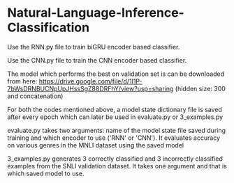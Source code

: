 # Natural-Language-Inference-Classification

Use the RNN.py file to train biGRU encoder based classifier.

Use the CNN.py file to train the CNN encoder based classifier.

The model which performs the best on validation set is can be downloaded from here: https://drive.google.com/file/d/1I1P-7bWsDRNBUCNpUpJHssSgZ88DRFhY/view?usp=sharing (hidden size: 300 and concatenation)

For both the codes mentioned above, a model state dictionary file is saved after every epoch which can later be used in evaluate.py or 3_examples.py

evaluate.py takes two arguments: name of the model state file saved during training and which encoder to use ('RNN' or 'CNN'). It evaluates accuracy on various genres in the MNLI dataset using the saved model

3_examples.py generates 3 correctly classified and 3 incorrectly classified examples from the SNLI validation dataset. It takes one argument and that is which saved model to use.

